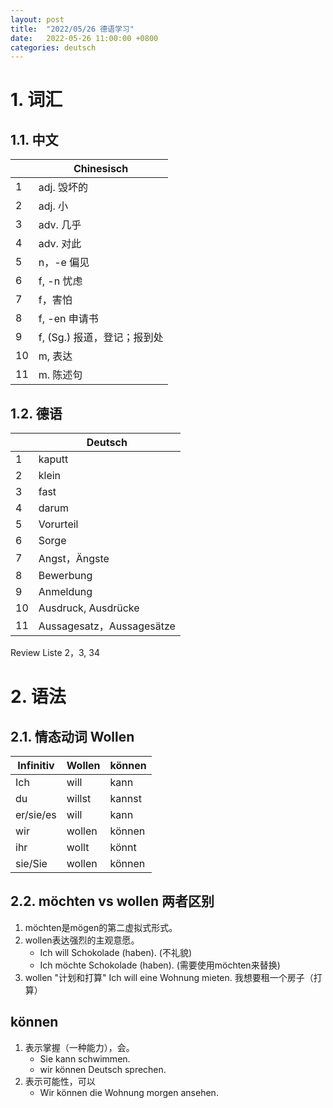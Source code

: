 ```yaml
---
layout: post
title:  "2022/05/26 德语学习"
date:   2022-05-26 11:00:00 +0800
categories: deutsch
---
```


# 1. 词汇

## 1.1. 中文

|     | Chinesisch                  |
| --- | --------------------------- |
| 1   | adj. 毁坏的                 |
| 2   | adj. 小                     |
| 3   | adv. 几乎                   |
| 4   | adv. 对此                   |
| 5   | n，-e 偏见                  |
| 6   | f, -n 忧虑                  |
| 7   | f，害怕                     |
| 8   | f, -en 申请书               |
| 9   | f, (Sg.) 报道，登记；报到处 |
| 10  | m, 表达                     |
| 11  | m. 陈述句                   |

## 1.2. 德语

|     | Deutsch                   |
| --- | ------------------------- |
| 1   | kaputt                    |
| 2   | klein                     |
| 3   | fast                      |
| 4   | darum                     |
| 5   | Vorurteil                 |
| 6   | Sorge                     |
| 7   | Angst，Ängste             |
| 8   | Bewerbung                 |
| 9   | Anmeldung                 |
| 10  | Ausdruck, Ausdrücke       |
| 11  | Aussagesatz，Aussagesätze |

Review Liste 2，3, 34

# 2. 语法

## 2.1. 情态动词 Wollen

| Infinitiv | Wollen | können |
| --------- | ------ | ------ |
| Ich       | will   | kann   |
| du        | willst | kannst |
| er/sie/es | will   | kann   |
| wir       | wollen | können |
| ihr       | wollt  | könnt  |
| sie/Sie   | wollen | können |

## 2.2. möchten vs wollen 两者区别

1. möchten是mögen的第二虚拟式形式。
2. wollen表达强烈的主观意愿。
   * Ich will Schokolade (haben). (不礼貌)
   * Ich möchte Schokolade (haben). (需要使用möchten来替换)
3. wollen "计划和打算"
   Ich will eine Wohnung mieten. 我想要租一个房子（打算）

## können

1. 表示掌握（一种能力），会。 
   * Sie kann schwimmen. 
   * wir können Deutsch sprechen.
2. 表示可能性，可以
   * Wir können die Wohnung morgen ansehen.